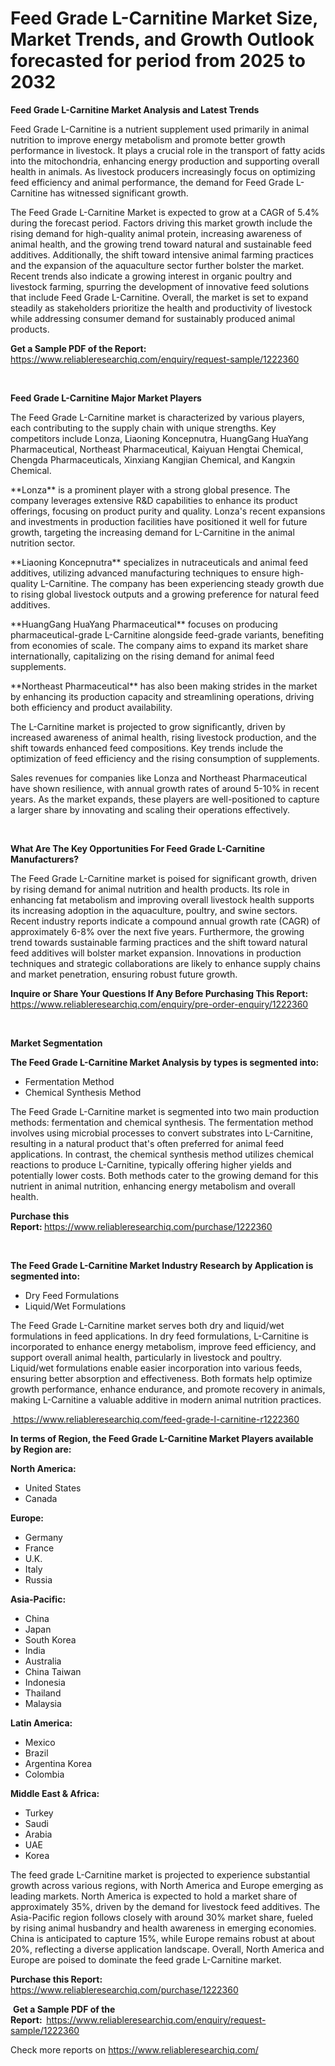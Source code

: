 <p><h1>Feed Grade L-Carnitine Market Size, Market Trends, and Growth Outlook forecasted for period from 2025 to 2032</h1></p><p><strong>Feed Grade L-Carnitine Market Analysis and Latest Trends</strong></p>
<p><p>Feed Grade L-Carnitine is a nutrient supplement used primarily in animal nutrition to improve energy metabolism and promote better growth performance in livestock. It plays a crucial role in the transport of fatty acids into the mitochondria, enhancing energy production and supporting overall health in animals. As livestock producers increasingly focus on optimizing feed efficiency and animal performance, the demand for Feed Grade L-Carnitine has witnessed significant growth.</p><p>The Feed Grade L-Carnitine Market is expected to grow at a CAGR of 5.4% during the forecast period. Factors driving this market growth include the rising demand for high-quality animal protein, increasing awareness of animal health, and the growing trend toward natural and sustainable feed additives. Additionally, the shift toward intensive animal farming practices and the expansion of the aquaculture sector further bolster the market. Recent trends also indicate a growing interest in organic poultry and livestock farming, spurring the development of innovative feed solutions that include Feed Grade L-Carnitine. Overall, the market is set to expand steadily as stakeholders prioritize the health and productivity of livestock while addressing consumer demand for sustainably produced animal products.</p></p>
<p><strong>Get a Sample PDF of the Report:&nbsp;</strong> <a href="https://www.reliableresearchiq.com/enquiry/request-sample/1222360?utm_campaign=2739&utm_medium=2&utm_source=Github&utm_content=ia&utm_term=04042025&utm_id=feed-grade-l-carnitine">https://www.reliableresearchiq.com/enquiry/request-sample/1222360</a></p>
<p>&nbsp;</p>
<p><strong>Feed Grade L-Carnitine Major Market Players</strong></p>
<p><p>The Feed Grade L-Carnitine market is characterized by various players, each contributing to the supply chain with unique strengths. Key competitors include Lonza, Liaoning Koncepnutra, HuangGang HuaYang Pharmaceutical, Northeast Pharmaceutical, Kaiyuan Hengtai Chemical, Chengda Pharmaceuticals, Xinxiang Kangjian Chemical, and Kangxin Chemical.</p><p>**Lonza** is a prominent player with a strong global presence. The company leverages extensive R&D capabilities to enhance its product offerings, focusing on product purity and quality. Lonza's recent expansions and investments in production facilities have positioned it well for future growth, targeting the increasing demand for L-Carnitine in the animal nutrition sector.</p><p>**Liaoning Koncepnutra** specializes in nutraceuticals and animal feed additives, utilizing advanced manufacturing techniques to ensure high-quality L-Carnitine. The company has been experiencing steady growth due to rising global livestock outputs and a growing preference for natural feed additives.</p><p>**HuangGang HuaYang Pharmaceutical** focuses on producing pharmaceutical-grade L-Carnitine alongside feed-grade variants, benefiting from economies of scale. The company aims to expand its market share internationally, capitalizing on the rising demand for animal feed supplements.</p><p>**Northeast Pharmaceutical** has also been making strides in the market by enhancing its production capacity and streamlining operations, driving both efficiency and product availability.</p><p>The L-Carnitine market is projected to grow significantly, driven by increased awareness of animal health, rising livestock production, and the shift towards enhanced feed compositions. Key trends include the optimization of feed efficiency and the rising consumption of supplements. </p><p>Sales revenues for companies like Lonza and Northeast Pharmaceutical have shown resilience, with annual growth rates of around 5-10% in recent years. As the market expands, these players are well-positioned to capture a larger share by innovating and scaling their operations effectively.</p></p>
<p>&nbsp;</p>
<p><strong>What Are The Key Opportunities For Feed Grade L-Carnitine Manufacturers?</strong></p>
<p><p>The Feed Grade L-Carnitine market is poised for significant growth, driven by rising demand for animal nutrition and health products. Its role in enhancing fat metabolism and improving overall livestock health supports its increasing adoption in the aquaculture, poultry, and swine sectors. Recent industry reports indicate a compound annual growth rate (CAGR) of approximately 6-8% over the next five years. Furthermore, the growing trend towards sustainable farming practices and the shift toward natural feed additives will bolster market expansion. Innovations in production techniques and strategic collaborations are likely to enhance supply chains and market penetration, ensuring robust future growth.</p></p>
<p><strong>Inquire or Share Your Questions If Any Before Purchasing This Report:</strong> <a href="https://www.reliableresearchiq.com/enquiry/pre-order-enquiry/1222360?utm_campaign=2739&utm_medium=2&utm_source=Github&utm_content=ia&utm_term=04042025&utm_id=feed-grade-l-carnitine">https://www.reliableresearchiq.com/enquiry/pre-order-enquiry/1222360</a></p>
<p>&nbsp;</p>
<p><strong>Market Segmentation</strong></p>
<p><strong>The Feed Grade L-Carnitine Market Analysis by types is segmented into:</strong></p>
<p><ul><li>Fermentation Method</li><li>Chemical Synthesis Method</li></ul></p>
<p><p>The Feed Grade L-Carnitine market is segmented into two main production methods: fermentation and chemical synthesis. The fermentation method involves using microbial processes to convert substrates into L-Carnitine, resulting in a natural product that's often preferred for animal feed applications. In contrast, the chemical synthesis method utilizes chemical reactions to produce L-Carnitine, typically offering higher yields and potentially lower costs. Both methods cater to the growing demand for this nutrient in animal nutrition, enhancing energy metabolism and overall health.</p></p>
<p><strong>Purchase this Report:&nbsp;</strong><a href="https://www.reliableresearchiq.com/purchase/1222360?utm_campaign=2739&utm_medium=2&utm_source=Github&utm_content=ia&utm_term=04042025&utm_id=feed-grade-l-carnitine">https://www.reliableresearchiq.com/purchase/1222360</a></p>
<p>&nbsp;</p>
<p><strong>The Feed Grade L-Carnitine Market Industry Research by Application is segmented into:</strong></p>
<p><ul><li>Dry Feed Formulations</li><li>Liquid/Wet Formulations</li></ul></p>
<p><p>The Feed Grade L-Carnitine market serves both dry and liquid/wet formulations in feed applications. In dry feed formulations, L-Carnitine is incorporated to enhance energy metabolism, improve feed efficiency, and support overall animal health, particularly in livestock and poultry. Liquid/wet formulations enable easier incorporation into various feeds, ensuring better absorption and effectiveness. Both formats help optimize growth performance, enhance endurance, and promote recovery in animals, making L-Carnitine a valuable additive in modern animal nutrition practices.</p></p>
<p><a href="https://www.reliableresearchiq.com/feed-grade-l-carnitine-r1222360?utm_campaign=2739&utm_medium=2&utm_source=Github&utm_content=ia&utm_term=04042025&utm_id=feed-grade-l-carnitine">&nbsp;https://www.reliableresearchiq.com/feed-grade-l-carnitine-r1222360</a></p>
<p><strong>In terms of Region, the Feed Grade L-Carnitine Market Players available by Region are:</strong></p>
<p>
    <p> <strong> North America: </strong>
        <ul>
            <li>United States</li>
            <li>Canada</li>
        </ul>
        </p> 
    <p> <strong> Europe: </strong>
        <ul>
            <li>Germany</li>
            <li>France</li>
            <li>U.K.</li>
            <li>Italy</li>
            <li>Russia</li>
        </ul>
        </p> 
    <p> <strong> Asia-Pacific: </strong>
        <ul>
            <li>China</li>
            <li>Japan</li>
            <li>South Korea</li>
            <li>India</li>
            <li>Australia</li>
            <li>China Taiwan</li>
            <li>Indonesia</li>
            <li>Thailand</li>
            <li>Malaysia</li>
        </ul>
        </p> 
    <p> <strong> Latin America: </strong>
        <ul>
            <li>Mexico</li>
            <li>Brazil</li>
            <li>Argentina Korea</li>
            <li>Colombia</li>
        </ul>
        </p> 
    <p> <strong> Middle East & Africa: </strong>
        <ul>
            <li>Turkey</li>
            <li>Saudi</li>
            <li>Arabia</li>
            <li>UAE</li>
            <li>Korea</li>
        </ul>
    </p>
    </p>
<p><p>The feed grade L-Carnitine market is projected to experience substantial growth across various regions, with North America and Europe emerging as leading markets. North America is expected to hold a market share of approximately 35%, driven by the demand for livestock feed additives. The Asia-Pacific region follows closely with around 30% market share, fueled by rising animal husbandry and health awareness in emerging economies. China is anticipated to capture 15%, while Europe remains robust at about 20%, reflecting a diverse application landscape. Overall, North America and Europe are poised to dominate the feed grade L-Carnitine market.</p></p>
<p><strong>Purchase this Report: </strong><a href="https://www.reliableresearchiq.com/purchase/1222360?utm_campaign=2739&utm_medium=2&utm_source=Github&utm_content=ia&utm_term=04042025&utm_id=feed-grade-l-carnitine">https://www.reliableresearchiq.com/purchase/1222360</a></p>
<p>&nbsp;<strong>Get a Sample PDF of the Report:&nbsp;&nbsp;</strong><a href="https://www.reliableresearchiq.com/enquiry/request-sample/1222360?utm_campaign=2739&utm_medium=2&utm_source=Github&utm_content=ia&utm_term=04042025&utm_id=feed-grade-l-carnitine">https://www.reliableresearchiq.com/enquiry/request-sample/1222360</a></p>
<p><strong></strong></p>
<p>Check more reports on <a href="https://www.reliableresearchiq.com/?utm_campaign=2739&utm_medium=2&utm_source=Github&utm_content=ia&utm_term=04042025&utm_id=feed-grade-l-carnitine">https://www.reliableresearchiq.com/</a></p>
